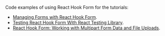 Code examples of using React Hook Form for the tutorials:
- [Managing Forms with React Hook Form](https://claritydev.net/blog/managing-forms-with-react-hook-form).
- [Testing React Hook Form With React Testing Library](https://claritydev.net/blog/testing-react-hook-form-with-react-testing-library).
- [React Hook Form: Working with Multipart Form Data and File Uploads](https://claritydev.net/blog/react-hook-form-multipart-form-data-file-uploads).